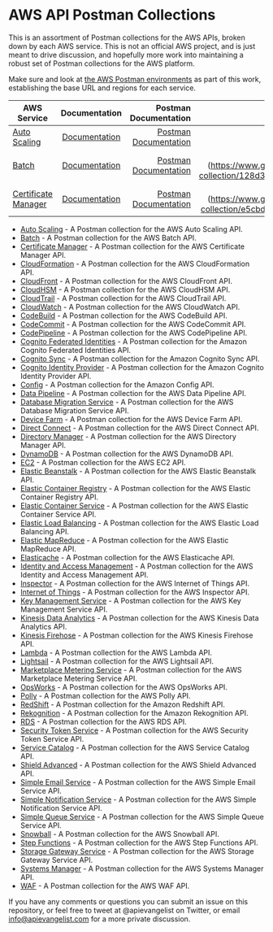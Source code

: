 # AWS API Postman Collections
This is an assortment of Postman collections for the AWS APIs, broken down by each AWS service. This is not an official AWS project, and is just meant to drive discussion, and hopefully more work into maintaining a robust set of Postman collections for the AWS platform.

Make sure and look at [the AWS Postman environments](environments.md) as part of this work, establishing the base URL and regions for each service.

| AWS Service | Documentation | Postman Documentation | Postman Collection |
| ------------- | :-------------: | -----: | -----: |
| [Auto Scaling](auto-scaling/README.md) | [Documentation](https://docs.aws.amazon.com/autoscaling/ec2/APIReference/Welcome.html) | [Postman Documentation](https://documenter.getpostman.com/view/35240/SW7Z2Tkj) | [![Run in Postman](https://run.pstmn.io/button.svg)](https://www.getpostman.com/run-collection/36ee4d2b75b4b808f17f) |
| [Batch](batch/README.md) | [Documentation](https://docs.aws.amazon.com/batch/latest/APIReference/Welcome.html) | [Postman Documentation](https://documenter.getpostman.com/view/35240/SW7Z2nYr) | ![Run in Postman](https://run.pstmn.io/button.svg)](https://www.getpostman.com/run-collection/128d365e471ce5789025) |
| [Certificate Manager](certificate-manager/README.md) | [Documentation](https://docs.aws.amazon.com/acm/latest/APIReference/Welcome.html) | [Postman Documentation](https://documenter.getpostman.com/view/35240/SW7XbV7y) | ![Run in Postman](https://run.pstmn.io/button.svg)](https://www.getpostman.com/run-collection/e5cbd6b6eac817242265) |


- [Auto Scaling](auto-scaling/README.md) - A Postman collection for the AWS Auto Scaling API.
- [Batch](batch/README.md) - A Postman collection for the AWS Batch API.
- [Certificate Manager](certificate-manager/README.md) - A Postman collection for the AWS Certificate Manager API.
- [CloudFormation](cloudformation/README.md) - A Postman collection for the AWS CloudFormation API.
- [CloudFront](cloudfront/README.md) - A Postman collection for the AWS CloudFront API.
- [CloudHSM](cloudhsm/README.md) - A Postman collection for the AWS CloudHSM API.
- [CloudTrail](cloudtrail/README.md) - A Postman collection for the AWS CloudTrail API.
- [CloudWatch](cloudwatch/README.md) - A Postman collection for the AWS CloudWatch API.
- [CodeBuild](codebuild/README.md) - A Postman collection for the AWS CodeBuild API.
- [CodeCommit](codecommit/README.md) - A Postman collection for the AWS CodeCommit API.
- [CodePipeline](codepipeline/README.md) - A Postman collection for the AWS CodePipeline API.
- [Cognito Federated Identities](cognito-federated-identities/README.md) - A Postman collection for the Amazon Cognito Federated Identities API.
- [Cognito Sync](cognito-sync/README.md) - A Postman collection for the Amazon Cognito Sync API.
- [Cognito Identity Provider](cognito-identity-provider/README.md) - A Postman collection for the Amazon Cognito Identity Provider API.
- [Config](config/README.md) - A Postman collection for the Amazon Config API.
- [Data Pipeline](data-pipeline/README.md) - A Postman collection for the AWS Data Pipeline API.
- [Database Migration Service](database-migration-service/README.md) - A Postman collection for the AWS Database Migration Service API.
- [Device Farm](device-farm/README.md) - A Postman collection for the AWS Device Farm API.
- [Direct Connect](direct-connect/README.md) - A Postman collection for the AWS Direct Connect API.
- [Directory Manager](directory-manager/README.md) - A Postman collection for the AWS Directory Manager API.
- [DynamoDB](dynamodb/README.md) - A Postman collection for the AWS DynamoDB API.
- [EC2](ec2/README.md) - A Postman collection for the AWS EC2 API.
- [Elastic Beanstalk](elastic-beanstalk/README.md) - A Postman collection for the AWS Elastic Beanstalk API.
- [Elastic Container Registry](elastic-container-registry/README.md) - A Postman collection for the AWS Elastic Container Registry API.
- [Elastic Container Service](elastic-container-service/README.md) - A Postman collection for the AWS Elastic Container Service API.
- [Elastic Load Balancing](elastic-load-balancing/README.md) - A Postman collection for the AWS Elastic Load Balancing API.
- [Elastic MapReduce](elastic-mapreduce/README.md) - A Postman collection for the AWS Elastic MapReduce API.
- [Elasticache](elasticache/README.md) - A Postman collection for the AWS Elasticache API.
- [Identity and Access Management](identity-and-access-management/README.md) - A Postman collection for the AWS Identity and Access Management API.
- [Inspector](internet-of-things/README.md) - A Postman collection for the AWS Internet of Things API.
- [Internet of Things](inspector/README.md) - A Postman collection for the AWS Inspector API.
- [Key Management Service](key-management-service/README.md) - A Postman collection for the AWS Key Management Service API.
- [Kinesis Data Analytics](kinesis-data-analytics/README.md) - A Postman collection for the AWS Kinesis Data Analytics API.
- [Kinesis Firehose](kinesis-firehose/README.md) - A Postman collection for the AWS Kinesis Firehose API.
- [Lambda](lambda/README.md) - A Postman collection for the AWS Lambda API.
- [Lightsail](lightsail/README.md) - A Postman collection for the AWS Lightsail API.
- [Marketplace Metering Service](marketplace-metering-service/README.md) - A Postman collection for the AWS Marketplace Metering Service API.
- [OpsWorks](opsworks/README.md) - A Postman collection for the AWS OpsWorks API.
- [Polly](polly/README.md) - A Postman collection for the AWS Polly API.
- [RedShift](redshift/README.md) - A Postman collection for the Amazon Redshift API.
- [Rekognition](rekognition/README.md) - A Postman collection for the Amazon Rekognition API.
- [RDS](rds/README.md) - A Postman collection for the AWS RDS API.
- [Security Token Service](security-token-service/README.md) - A Postman collection for the AWS Security Token Service API.
- [Service Catalog](service-catalog/README.md) - A Postman collection for the AWS Service Catalog API.
- [Shield Advanced](shield-advanced/README.md) - A Postman collection for the AWS Shield Advanced API.
- [Simple Email Service](simple-email-service/README.md) - A Postman collection for the AWS Simple Email Service API.
- [Simple Notification Service](simple-notification-service/README.md) - A Postman collection for the AWS Simple Notification Service API.
- [Simple Queue Service](simple-queue-service/README.md) - A Postman collection for the AWS Simple Queue Service API.
- [Snowball](snowball/README.md) - A Postman collection for the AWS Snowball API.
- [Step Functions](step-functions/README.md) - A Postman collection for the AWS Step Functions API.
- [Storage Gateway Service](storage-gateway-service/README.md) - A Postman collection for the AWS Storage Gateway Service API.
- [Systems Manager](systems-manager/README.md) - A Postman collection for the AWS Systems Manager API.
- [WAF](waf/README.md) - A Postman collection for the AWS WAF API.

If you have any comments or questions you can submit an issue on this repository, or feel free to tweet at @apievangelist on Twitter, or email info@apievangelist.com for a more private discussion.
